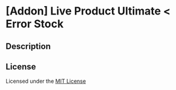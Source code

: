 # [Addon] Live Product Ultimate < Error Stock

## Description

## License
Licensed under the [MIT License](LICENSE.txt)
